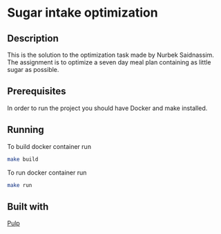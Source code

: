 # Sugar intake optimization

## Description
This is the solution to the  optimization task made by Nurbek Saidnassim.
The assignment is to optimize a seven day meal plan containing as little sugar as possible.



## Prerequisites
In order to run the project you should have Docker and make installed.
## Running
To build docker container run 
```bash
make build
```

To run docker container run 
```bash 
make run
```
## Built with
[Pulp](https://coin-or.github.io/pulp/)
